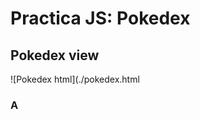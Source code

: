 # Practica JS: Pokedex
## Pokedex view
<!-- ![Pokedex html](./pokedex.png) -->
![Pokedex html](./pokedex.html

### A